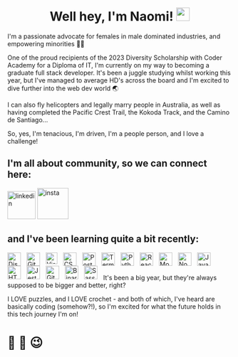 <h1 align="center">Well hey, I'm Naomi! <img src="https://media.tenor.com/e3GqicbfhMYAAAAi/get-greeting-get-greetings.gif" alt="waving face" width="30px"></h1>

I'm a passionate advocate for females in male dominated industries, and empowering minorities 🙌🏽

One of the proud recipients of the 2023 Diversity Scholarship with Coder Academy for a Diploma of IT, I'm currently on my way to becoming a graduate full stack developer. It's been a juggle studying whilst working this year, but I've managed to average HD's across the board and I'm excited to dive further into the web dev world 🌏

I can also fly helicopters and legally marry people in Australia, as well as having completed the Pacific Crest Trail, the Kokoda Track, and the Camino de Santiago... 

So, yes, I'm tenacious, I'm driven, I'm a people person, and I love a challenge!

<h2>I'm all about community, so we can connect here:</h2>

[<img src="https://www.svgrepo.com/show/382726/linkedin-linked-in.svg" alt="linkedin" width="63px">](https://www.linkedin.com/in/naomi-mowbray/) 
[<img src="https://www.svgrepo.com/show/452229/instagram-1.svg" alt="insta" width="70px">](https://www.instagram.com/captainaomi/) 

<h2>and I've been learning quite a bit recently:</h2>

<img align="left" alt="Discord" width="30px" src="https://www.svgrepo.com/show/343548/discord-communication-interaction-message-network.svg" style="padding-right:10px;" />
<img align="left" alt="GitHub" width="30px" src="https://www.svgrepo.com/show/475654/github-color.svg" style="padding-right:10px;" />
<img align="left" alt="Visual Studio Code" width="26px" src="https://cdn.jsdelivr.net/gh/devicons/devicon/icons/vscode/vscode-original.svg" style="padding-right:10px;" /> 
<img align="left" alt="CSS3" width="30px" src="https://cdn.jsdelivr.net/gh/devicons/devicon/icons/css3/css3-original.svg" style="padding-right:10px;" />
<img align="left" alt="Postgresql" width="30px" src="https://www.svgrepo.com/show/354200/postgresql.svg" style="padding-right:10px;" /> 
<img align="left" alt="Terminal" width="30px" src="https://www.svgrepo.com/show/336126/terminal.svg" style="padding-right:10px;" />
<img align="left" alt="Python" width="30px" src="https://www.svgrepo.com/show/452091/python.svg" style="padding-right:10px;" />
<img align="left" alt="React" width="30px" src="https://cdn.jsdelivr.net/gh/devicons/devicon/icons/react/react-original.svg" style="padding-right:10px;" />
<img align="left" alt="MongoDB" width="30px" src="https://cdn.jsdelivr.net/gh/devicons/devicon/icons/mongodb/mongodb-original.svg" style="padding-right:10px;" />
<img align="left" alt="Node.js" width="30px" src="https://cdn.jsdelivr.net/gh/devicons/devicon/icons/nodejs/nodejs-original.svg" style="padding-right:10px;" />
<img align="left" alt="JavaScript" width="30px" src="https://cdn.jsdelivr.net/gh/devicons/devicon/icons/javascript/javascript-original.svg" style="padding-right:10px;" /> 
<img align="left" alt="HTML5" width="30px" src="https://cdn.jsdelivr.net/gh/devicons/devicon/icons/html5/html5-original.svg" style="padding-right:10px;" />
<img align="left" alt="Jest" width="30px" src="https://www.svgrepo.com/show/373700/jest.svg" style="padding-right:10px;" />
<img align="left" alt="Git" width="30px" src="https://cdn.jsdelivr.net/gh/devicons/devicon/icons/git/git-original.svg" style="padding-right:10px;" />
<img align="left" alt="Binary" width="30px" src="https://www.svgrepo.com/show/373470/binary.svg" style="padding-right:10px;"/>
<img align="left" alt="Sass" width="30px" src="https://cdn.jsdelivr.net/gh/devicons/devicon/icons/sass/sass-original.svg" style="padding-right:10px;"/>

<br>

<br>

It's been a big year, but they're always supposed to be bigger and better, right? 

I LOVE puzzles, and I LOVE crochet - and both of which, I've heard are basically coding (somehow?!), so I'm excited for what the future holds in this tech journey I'm on!

<h1> 🧩  🧶  😉 </h1>

<br>

<!--
**captainaomi/captainaomi** is a ✨ _special_ ✨ repository because its `README.md` (this file) appears on your GitHub profile.

Here are some ideas to get you started:

- 🔭 I’m currently working on ...
- 🌱 I’m currently learning ...
- 👯 I’m looking to collaborate on ...
- 🤔 I’m looking for help with ...
- 💬 Ask me about ...
- 📫 How to reach me: ...
- 😄 Pronouns: ...
- ⚡ Fun fact: ...
-->
